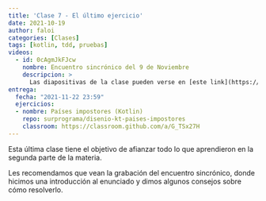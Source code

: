 ```yaml
---
title: 'Clase 7 - El último ejercicio'
date: 2021-10-19
author: faloi
categories: [Clases]
tags: [kotlin, tdd, pruebas]
videos:
  - id: 0cAgmJkFJcw
    nombre: Encuentro sincrónico del 9 de Noviembre
    descripcion: >
      Las diapositivas de la clase pueden verse en [este link](https://obj2-unahur.github.io/encuentros-sincronicos/clase7).
entrega:
  fecha: "2021-11-22 23:59"
  ejercicios:
  - nombre: Países impostores (Kotlin)
    repo: surprograma/disenio-kt-paises-impostores
    classroom: https://classroom.github.com/a/G_TSx27H
---
```


Esta última clase tiene el objetivo de afianzar todo lo que aprendieron en la segunda parte de la materia.

Les recomendamos que vean la grabación del encuentro sincrónico, donde hicimos una introducción al enunciado y dimos algunos consejos sobre cómo resolverlo.
